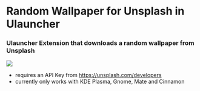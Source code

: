 # Random Wallpaper for Unsplash in Ulauncher
### Ulauncher Extension that downloads a random wallpaper from Unsplash
![](https://i.imgur.com/R4IJG3s.gif)

- requires an API Key from https://unsplash.com/developers
- currently only works with KDE Plasma, Gnome, Mate and Cinnamon